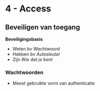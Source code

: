 # 4 - Access
## Beveiligen van toegang
**Beveiligingsbasis**
- Weten
*bv Wachtwoord*
- Hebben
*bv Autosleutel*
- Zijn
*Wie dat je bent*

### Wachtwoorden
- Meest gebruikte vorm van authenticatie


<!--stackedit_data:
eyJoaXN0b3J5IjpbMTY0NzI5NDkyOCwxOTYzOTY3MDY2XX0=
-->
